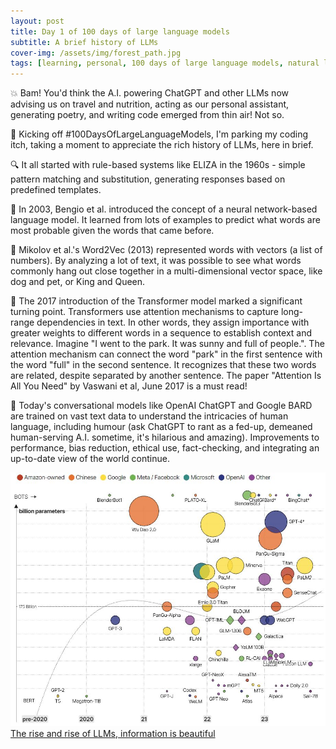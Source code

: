 ```yaml
---
layout: post
title: Day 1 of 100 days of large language models
subtitle: A brief history of LLMs
cover-img: /assets/img/forest_path.jpg
tags: [learning, personal, 100 days of large language models, natural language processing, machine learning, artificial intelligence]
---
```

💥 Bam! You'd think the A.I. powering ChatGPT and other LLMs now advising us on travel and nutrition, acting as our personal assistant, generating poetry, and writing code emerged from thin air! Not so.

📜 Kicking off #100DaysOfLargeLanguageModels, I'm parking my coding itch, taking a moment to appreciate the rich history of LLMs, here in brief.

🔍 It all started with rule-based systems like ELIZA in the 1960s - simple pattern matching and substitution, generating responses based on predefined templates.

🧠 In 2003, Bengio et al. introduced the concept of a neural network-based language model. It learned from lots of examples to predict what words are most probable given the words that came before.

👑 Mikolov et al.'s Word2Vec (2013) represented words with vectors (a list of numbers). By analyzing a lot of text, it was possible to see what words commonly hang out close together in a multi-dimensional vector space, like dog and pet, or King and Queen.

🤖 The 2017 introduction of the Transformer model marked a significant turning point. Transformers use attention mechanisms to capture long-range dependencies in text. In other words, they assign importance with greater weights to different words in a sequence to establish context and relevance. Imagine "I went to the park. It was sunny and full of people.". The attention mechanism can connect the word "park" in the first sentence with the word "full" in the second sentence. It recognizes that these two words are related, despite separated by another sentence. The paper "Attention Is All You Need" by Vaswani et al, June 2017 is a must read!

💬 Today's conversational models like OpenAI ChatGPT and Google BARD are trained on vast text data to understand the intricacies of human language, including humour (ask ChatGPT to rant as a fed-up, demeaned human-serving A.I. sometime, it's hilarious and amazing). Improvements to performance, bias reduction, ethical use, fact-checking, and integrating an up-to-date view of the world continue.

![](../assets/img/rise_llm.jpg)
[The rise and rise of LLMs, information is beautiful](https://lnkd.in/dXFYJK3C)